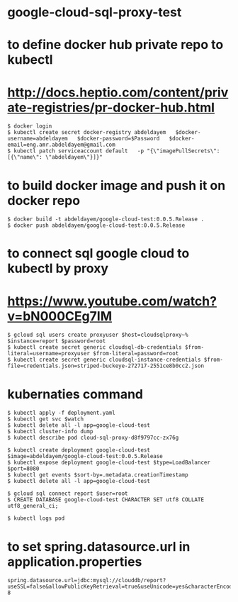 # google-cloud-sql-proxy-test
# to define docker hub private repo to kubectl  
# http://docs.heptio.com/content/private-registries/pr-docker-hub.html

    $ docker login
    $ kubectl create secret docker-registry abdeldayem   $docker-username=abdeldayem   $docker-password=$Password   $docker-email=eng.amr.abdeldayem@gmail.com
    $ kubectl patch serviceaccount default   -p "{\"imagePullSecrets\": [{\"name\": \"abdeldayem\"}]}"

# to build docker image and push it on docker repo
    $ docker build -t abdeldayem/google-cloud-test:0.0.5.Release .
    $ docker push abdeldayem/google-cloud-test:0.0.5.Release
    
# to connect sql google cloud to kubectl by proxy
# https://www.youtube.com/watch?v=bN000CEg7IM
    $ gcloud sql users create proxyuser $host=cloudsqlproxy~% $instance=report $password=root
    $ kubectl create secret generic cloudsql-db-credentials $from-literal=username=proxyuser $from-literal=password=root
    $ kubectl create secret generic cloudsql-instance-credentials $from-file=credentials.json=striped-buckeye-272717-2551ce8b0cc2.json

# kubernaties command
    $ kubectl apply -f deployment.yaml
    $ kubectl get svc $watch
    $ kubectl delete all -l app=google-cloud-test
    $ kubectl cluster-info dump
    $ kubectl describe pod cloud-sql-proxy-d8f9797cc-zx76g
    
    $ kubectl create deployment google-cloud-test $image=abdeldayem/google-cloud-test:0.0.5.Release
    $ kubectl expose deployment google-cloud-test $type=LoadBalancer $port=8080
    $ kubectl get events $sort-by=.metadata.creationTimestamp
    $ kubectl delete all -l app=google-cloud-test
    
    $ gcloud sql connect report $user=root
    $ CREATE DATABASE google-cloud-test CHARACTER SET utf8 COLLATE utf8_general_ci;
    
    $ kubectl logs pod
    
# to set spring.datasource.url in application.properties
    spring.datasource.url=jdbc:mysql://clouddb/report?useSSL=false&allowPublicKeyRetrieval=true&useUnicode=yes&characterEncoding=UTF-8
